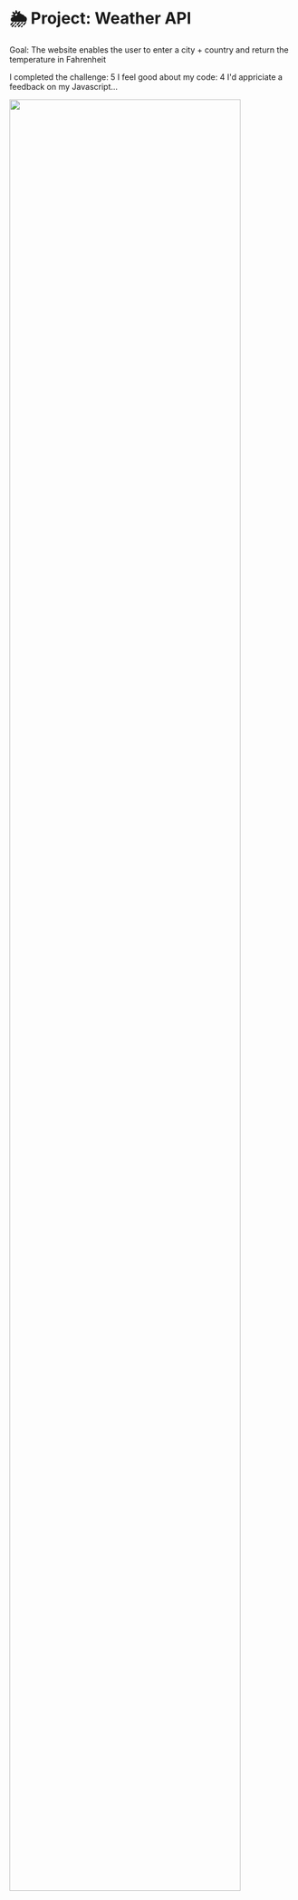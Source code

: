 # 🌦 Project: Weather API
Goal: The website enables the user to enter a city + country and return the temperature in Fahrenheit




I completed the challenge: 5
I feel good about my code: 4
I'd appriciate a feedback on my Javascript...

<img src=“WeatherprojectScreenshot.png” width=90%>

